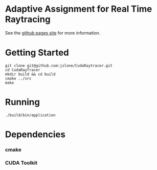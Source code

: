 # Adaptive Assignment for Real Time Raytracing
See the [github pages site](http://jslone.github.io/CudaRaytracer) for more information.

# Getting Started

```
git clone git@github.com:jslone/CudaRaytracer.git
cd CudaRayTracer
mkdir build && cd build
cmake ../src
make
```

# Running

```
./build/bin/application
```

# Dependencies

### cmake

### CUDA Toolkit